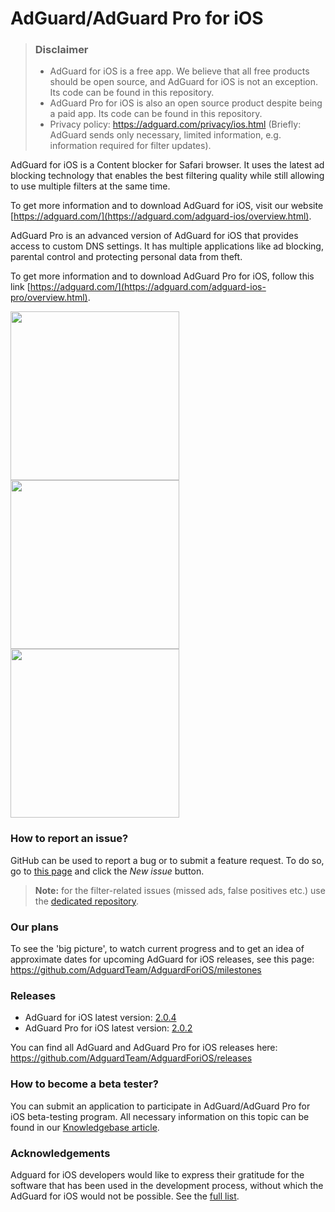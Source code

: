 # AdGuard/AdGuard Pro for iOS
> ### Disclaimer
> * AdGuard for iOS is a free app. We believe that all free products should be open source, and AdGuard for iOS is not an exception. Its code can be found in this repository.
> * AdGuard Pro for iOS is also an open source product despite being a paid app. Its code can be found in this repository.
> * Privacy policy: https://adguard.com/privacy/ios.html (Briefly: AdGuard sends only necessary, limited information, e.g. information required for filter updates).

AdGuard for iOS is a Content blocker for Safari browser. It uses the latest ad blocking technology that enables the best filtering quality while still allowing to use multiple filters at the same time.

To get more information and to download AdGuard for iOS, visit our website [https://adguard.com/](https://adguard.com/adguard-ios/overview.html).

AdGuard Pro is an advanced version of AdGuard for iOS that provides access to custom DNS settings. It has multiple applications like ad blocking, parental control and protecting personal data from theft.

To get more information and to download AdGuard Pro for iOS, follow this link [https://adguard.com/](https://adguard.com/adguard-ios-pro/overview.html).

<img src="https://user-images.githubusercontent.com/28860202/37027256-e56f4596-2141-11e8-9d79-3f8a98028b14.png" width="270px"><img src="https://user-images.githubusercontent.com/28860202/37027267-e9cf7534-2141-11e8-89fd-3fc99c3f2c86.png" width="270px"><img src="https://user-images.githubusercontent.com/28860202/37027271-ec5f5972-2141-11e8-884b-038d73fb68ae.png" width="270px">

### How to report an issue?

GitHub can be used to report a bug or to submit a feature request. To do so, go to [this page](https://github.com/AdguardTeam/AdguardForiOS/issues) and click the *New issue* button.

>**Note:** for the filter-related issues (missed ads, false positives etc.) use the [dedicated repository](https://github.com/AdguardTeam/AdguardFilters). 

### Our plans

To see the 'big picture', to watch current progress and to get an idea of approximate dates for upcoming AdGuard for iOS releases, see this page: https://github.com/AdguardTeam/AdguardForiOS/milestones

### Releases

 * AdGuard for iOS latest version: [2.0.4](https://github.com/AdguardTeam/AdguardForiOS/releases/tag/v2.0.4)
 * AdGuard Pro for iOS latest version: [2.0.2](https://github.com/AdguardTeam/AdguardForiOS/releases/tag/v2.0.2-pro)

You can find all AdGuard and AdGuard Pro for iOS releases here: https://github.com/AdguardTeam/AdguardForiOS/releases

### How to become a beta tester?

You can submit an application to participate in AdGuard/AdGuard Pro for iOS beta-testing program. All necessary information on this topic can be found in our [Knowledgebase article](https://kb.adguard.com/en/general/adguard-beta-testing-program#adguardadguard-pro-for-ios).

### Acknowledgements

Adguard for iOS developers would like to express their gratitude for the software that has been used in the development process, without which the AdGuard for iOS would not be possible. See the [full list](https://kb.adguard.com/en/miscellaneous/acknowledgments#ios).
